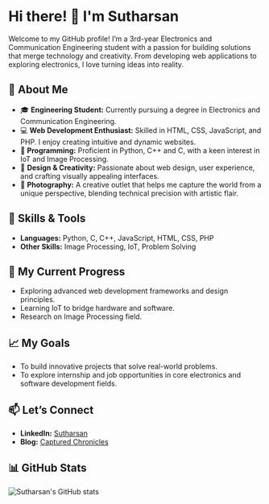 # Hi there! 👋 I'm Sutharsan

Welcome to my GitHub profile! I’m a 3rd-year Electronics and Communication Engineering student with a passion for building solutions that merge technology and creativity. From developing web applications to exploring electronics, I love turning ideas into reality.

## 🚀 About Me

- 🎓 **Engineering Student:** Currently pursuing a degree in Electronics and Communication Engineering.
- 💻 **Web Development Enthusiast:** Skilled in HTML, CSS, JavaScript, and PHP. I enjoy creating intuitive and dynamic websites.
- 🔧 **Programming:** Proficient in Python, C++ and C, with a keen interest in IoT and Image Processing.
- 🎨 **Design & Creativity:** Passionate about web design, user experience, and crafting visually appealing interfaces.
- 📸 **Photography:** A creative outlet that helps me capture the world from a unique perspective, blending technical precision with artistic flair.

## 🔧 Skills & Tools

- **Languages:** Python, C, C++, JavaScript, HTML, CSS, PHP
- **Other Skills:** Image Processing, IoT, Problem Solving

## 🌱 My Current Progress

- Exploring advanced web development frameworks and design principles.
- Learning IoT to bridge hardware and software.
- Research on Image Processing field.

## 📈 My Goals

- To build innovative projects that solve real-world problems.
- To explore internship and job opportunities in core electronics and software development fields.

## 📫 Let’s Connect

- **LinkedIn:** [Sutharsan](https://www.linkedin.com/in/ssutharsan20/)
- **Blog:** [Captured Chronicles](https://pixelpioneersuthar.blogspot.com/)

## 📊 GitHub Stats

![Sutharsan's GitHub stats](https://github-readme-stats.vercel.app/api?username=s-sutharsan-20&show_icons=true&theme=radical)
